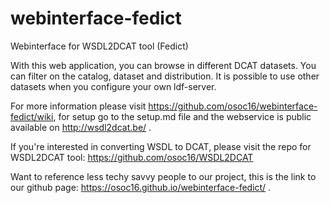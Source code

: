 # webinterface-fedict
Webinterface for WSDL2DCAT tool (Fedict) 


With this web application, you can browse in different DCAT datasets. You can filter on the catalog, dataset and distribution. It is possible to use other datasets when you configure your own ldf-server.

For more information please visit https://github.com/osoc16/webinterface-fedict/wiki, for setup go to the setup.md file and the webservice is public available on http://wsdl2dcat.be/ .

If you're interested in converting WSDL to DCAT, please visit the repo for WSDL2DCAT tool: https://github.com/osoc16/WSDL2DCAT

Want to reference less techy savvy people to our project, this is the link to our github page: https://osoc16.github.io/webinterface-fedict/ .

